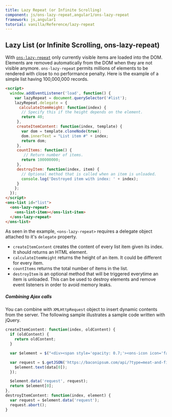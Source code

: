 ```yaml
---
title: Lazy Repeat (or Infinite Scrolling)
component: js/ons-lazy-repeat,angular1/ons-lazy-repeat
framework: js,angular1
tutorial: vanilla/Reference/lazy-repeat
---
```


## Lazy List (or Infinite Scrolling, ons-lazy-repeat)

With [`ons-lazy-repeat`](/v2/reference/js/ons-lazy-repeat.html) only currently visible items are loaded into the DOM. Elements are removed automatically from the DOM when they are not visible anymore. `ons-lazy-repeat` permits millions of elements to be rendered with close to no performance penalty. Here is the example of a simple list having 100,000,000 records.

``` html
<script>
  window.addEventListener('load', function() {
    var lazyRepeat = document.querySelector('#list');
    lazyRepeat.delegate = {
      calculateItemHeight: function(index) {
       // Specify this if the height depends on the element.
       return 40;
     },
     createItemContent: function(index, template) {
       var dom = template.cloneNode(true);
       dom.innerText = "List item #" + index;
       return dom;
     },
     countItems: function() {
        // Return number of items.
       return 100000000;
     },
     destroyItem: function(index, item) {
       // Optional method that is called when an item is unloaded.
       console.log('Destroyed item with index: ' + index);
     }
    };
  });
</script>
<ons-list id="list">
  <ons-lazy-repeat>
    <ons-list-item></ons-list-item>
  </ons-lazy-repeat>
</ons-list>
```

As seen in the example, `<ons-lazy-repeat>` requires a delegate object attached to it's `delegate` property.

* `createItemContent` creates the content of every list item given its index. It should returns an HTML element.
* `calculateItemHeight` returns the height of an item. It could be different for every item.
* `countItems` returns the total number of items in the list.
* `destroyItem` is an optional method that will be triggered everytime an item is unloaded. This can be used to destroy elements and remove event listeners in order to avoid memory leaks.

##### Combining Ajax calls

You can combine with `XMLHttpRequest` object to insert dynamic contents from the server. The following sample illustrates a sample code written with jQuery.

```javascript
createItemContent: function(index, oldContent) {
  if (oldContent) {
    return oldContent;
  }

  var $element = $("<div><span style='opacity: 0.7;'><ons-icon icon='fa-spinner' spin='true'></ons-icon> Loading bacon...</span></div>");

  var request = $.getJSON('https://baconipsum.com/api/?type=meat-and-filler&sentences=1&callback=?', function(data) {
    $element.text(data[0]);
  });

  $element.data('request', request);
  return $element[0];
},
destroyItemContent: function(index, element) {
  var request = $element.data('request');
  request.abort();
}
```
